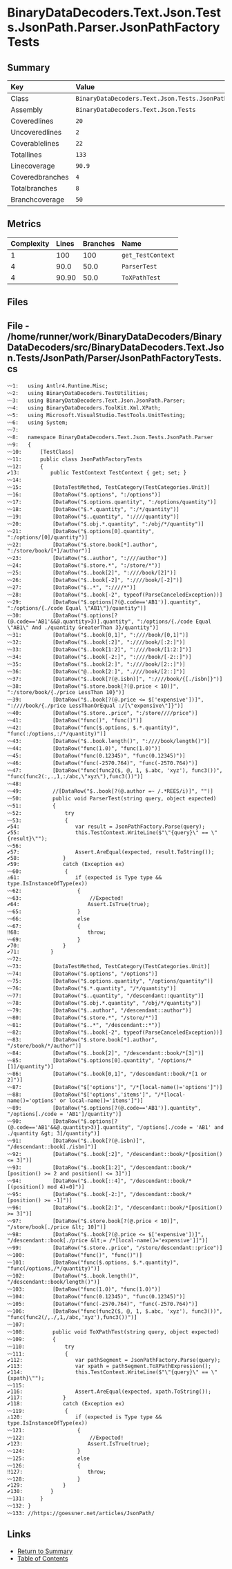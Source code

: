 ﻿# BinaryDataDecoders.Text.Json.Tests.JsonPath.Parser.JsonPathFactoryTests

## Summary

| Key             | Value                                                                     |
| :-------------- | :------------------------------------------------------------------------ |
| Class           | `BinaryDataDecoders.Text.Json.Tests.JsonPath.Parser.JsonPathFactoryTests` |
| Assembly        | `BinaryDataDecoders.Text.Json.Tests`                                      |
| Coveredlines    | `20`                                                                      |
| Uncoveredlines  | `2`                                                                       |
| Coverablelines  | `22`                                                                      |
| Totallines      | `133`                                                                     |
| Linecoverage    | `90.9`                                                                    |
| Coveredbranches | `4`                                                                       |
| Totalbranches   | `8`                                                                       |
| Branchcoverage  | `50`                                                                      |

## Metrics

| Complexity | Lines | Branches | Name              |
| :--------- | :---- | :------- | :---------------- |
| 1          | 100   | 100      | `get_TestContext` |
| 4          | 90.0  | 50.0     | `ParserTest`      |
| 4          | 90.90 | 50.0     | `ToXPathTest`     |

## Files

## File - /home/runner/work/BinaryDataDecoders/BinaryDataDecoders/src/BinaryDataDecoders.Text.Json.Tests/JsonPath/Parser/JsonPathFactoryTests.cs

```CSharp
〰1:   using Antlr4.Runtime.Misc;
〰2:   using BinaryDataDecoders.TestUtilities;
〰3:   using BinaryDataDecoders.Text.Json.JsonPath.Parser;
〰4:   using BinaryDataDecoders.ToolKit.Xml.XPath;
〰5:   using Microsoft.VisualStudio.TestTools.UnitTesting;
〰6:   using System;
〰7:   
〰8:   namespace BinaryDataDecoders.Text.Json.Tests.JsonPath.Parser
〰9:   {
〰10:      [TestClass]
〰11:      public class JsonPathFactoryTests
〰12:      {
✔13:          public TestContext TestContext { get; set; }
〰14:  
〰15:          [DataTestMethod, TestCategory(TestCategories.Unit)]
〰16:          [DataRow("$.options", ":/options")]
〰17:          [DataRow("$.options.quantity", ":/options/quantity")]
〰18:          [DataRow("$.*.quantity", ":/*/quantity")]
〰19:          [DataRow("$..quantity", ":////quantity")]
〰20:          [DataRow("$.obj.*.quantity", ":/obj/*/quantity")]
〰21:          [DataRow("$.options[0].quantity", ":/options/[0]/quantity")]
〰22:          [DataRow("$.store.book[*].author", ":/store/book/[*]/author")]
〰23:          [DataRow("$..author", ":////author")]
〰24:          [DataRow("$.store.*", ":/store/*")]
〰25:          [DataRow("$..book[2]", ":////book/[2]")]
〰26:          [DataRow("$..book[-2]", ":////book/[-2]")]
〰27:          [DataRow("$..*", ":////*")]
〰28:          [DataRow("$..book[-2", typeof(ParseCanceledException))]
〰29:          [DataRow("$.options[?(@.code=='AB1')].quantity", ":/options/{./code Equal \"AB1\"}/quantity")]
〰30:          [DataRow("$.options[?(@.code=='AB1'&&@.quantity>3)].quantity", ":/options/{./code Equal \"AB1\" And ./quantity GreaterThan 3}/quantity")]
〰31:          [DataRow("$..book[0,1]", ":////book/[0,1]")]
〰32:          [DataRow("$..book[:2]", ":////book/[:2:]")]
〰33:          [DataRow("$..book[1:2]", ":////book/[1:2:]")]
〰34:          [DataRow("$..book[-2:]", ":////book/[-2::]")]
〰35:          [DataRow("$..book[2:]", ":////book/[2::]")]
〰36:          [DataRow("@..book[2:]", ".////book/[2::]")]
〰37:          [DataRow("$..book[?(@.isbn)]", ":////book/{[./isbn]}")]
〰38:          [DataRow("$.store.book[?(@.price < 10)]", ":/store/book/{./price LessThan 10}")]
〰39:          [DataRow("$..book[?(@.price <= $['expensive'])]", ":////book/{./price LessThanOrEqual :/[\"expensive\"]}")]
〰40:          [DataRow("$.store..price", ":/store////price")]
〰41:          [DataRow("func()", "func()")]
〰42:          [DataRow("func($.options, $.*.quantity)", "func(:/options,:/*/quantity)")]
〰43:          [DataRow("$..book.length()", ":////book/length()")]
〰44:          [DataRow("func(1.0)", "func(1.0)")]
〰45:          [DataRow("func(0.12345)", "func(0.12345)")]
〰46:          [DataRow("func(-2570.764)", "func(-2570.764)")]
〰47:          [DataRow("func(func2($, @, 1, $.abc, 'xyz'), func3())", "func(func2(:,.,1,:/abc,\"xyz\"),func3())")]
〰48:  
〰49:          //[DataRow("$..book[?(@.author =~ /.*REES/i)]", "")]
〰50:          public void ParserTest(string query, object expected)
〰51:          {
〰52:              try
〰53:              {
✔54:                  var result = JsonPathFactory.Parse(query);
✔55:                  this.TestContext.WriteLine($"\"{query}\" == \"{result}\"");
〰56:  
✔57:                  Assert.AreEqual(expected, result.ToString());
✔58:              }
✔59:              catch (Exception ex)
〰60:              {
⚠61:                  if (expected is Type type && type.IsInstanceOfType(ex))
〰62:                  {
〰63:                      //Expected!
✔64:                      Assert.IsTrue(true);
〰65:                  }
〰66:                  else
〰67:                  {
‼68:                      throw;
〰69:                  }
✔70:              }
✔71:          }
〰72:  
〰73:          [DataTestMethod, TestCategory(TestCategories.Unit)]
〰74:          [DataRow("$.options", "/options")]
〰75:          [DataRow("$.options.quantity", "/options/quantity")]
〰76:          [DataRow("$.*.quantity", "/*/quantity")]
〰77:          [DataRow("$..quantity", "/descendant::quantity")]
〰78:          [DataRow("$.obj.*.quantity", "/obj/*/quantity")]
〰79:          [DataRow("$..author", "/descendant::author")]
〰80:          [DataRow("$.store.*", "/store/*")]
〰81:          [DataRow("$..*", "/descendant::*")]
〰82:          [DataRow("$..book[-2", typeof(ParseCanceledException))]
〰83:          [DataRow("$.store.book[*].author", "/store/book/*/author")]
〰84:          [DataRow("$..book[2]", "/descendant::book/*[3]")]
〰85:          [DataRow("$.options[0].quantity", "/options/*[1]/quantity")]
〰86:          [DataRow("$..book[0,1]", "/descendant::book/*[1 or 2]")]
〰87:          [DataRow("$['options']", "/*[local-name()='options']")]
〰88:          [DataRow("$['options','items']", "/*[local-name()='options' or local-name()='items']")]
〰89:          [DataRow("$.options[?(@.code=='AB1')].quantity", "/options[./code = 'AB1']/quantity")]
〰90:          [DataRow("$.options[?(@.code=='AB1'&&@.quantity>3)].quantity", "/options[./code = 'AB1' and ./quantity &gt; 3]/quantity")]
〰91:          [DataRow("$..book[?(@.isbn)]", "/descendant::book[./isbn]")]
〰92:          [DataRow("$..book[:2]", "/descendant::book/*[position() <= 3]")]
〰93:          [DataRow("$..book[1:2]", "/descendant::book/*[position() >= 2 and position() <= 3]")]
〰94:          [DataRow("$..book[::4]", "/descendant::book/*[(position() mod 4)=0]")]
〰95:          [DataRow("$..book[-2:]", "/descendant::book/*[position() >= -1]")]
〰96:          [DataRow("$..book[2:]", "/descendant::book/*[position() >= 3]")]
〰97:          [DataRow("$.store.book[?(@.price < 10)]", "/store/book[./price &lt; 10]")]
〰98:          [DataRow("$..book[?(@.price <= $['expensive'])]", "/descendant::book[./price &lt;= /*[local-name()='expensive']]")]
〰99:          [DataRow("$.store..price", "/store/descendant::price")]
〰100:         [DataRow("func()", "func()")]
〰101:         [DataRow("func($.options, $.*.quantity)", "func(/options,/*/quantity)")]
〰102:         [DataRow("$..book.length()", "/descendant::book/length()")]
〰103:         [DataRow("func(1.0)", "func(1.0)")]
〰104:         [DataRow("func(0.12345)", "func(0.12345)")]
〰105:         [DataRow("func(-2570.764)", "func(-2570.764)")]
〰106:         [DataRow("func(func2($, @, 1, $.abc, 'xyz'), func3())", "func(func2(/,./,1,/abc,'xyz'),func3())")]
〰107: 
〰108:         public void ToXPathTest(string query, object expected)
〰109:         {
〰110:             try
〰111:             {
✔112:                 var pathSegment = JsonPathFactory.Parse(query);
✔113:                 var xpath = pathSegment.ToXPathExpression();
✔114:                 this.TestContext.WriteLine($"\"{query}\" == \"{xpath}\"");
〰115: 
✔116:                 Assert.AreEqual(expected, xpath.ToString());
✔117:             }
✔118:             catch (Exception ex)
〰119:             {
⚠120:                 if (expected is Type type && type.IsInstanceOfType(ex))
〰121:                 {
〰122:                     //Expected!
✔123:                     Assert.IsTrue(true);
〰124:                 }
〰125:                 else
〰126:                 {
‼127:                     throw;
〰128:                 }
✔129:             }
✔130:         }
〰131:     }
〰132: }
〰133: //https://goessner.net/articles/JsonPath/
```

## Links

* [Return to Summary](Summary.md)
* [Table of Contents](../TOC.md)

